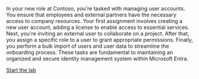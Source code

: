 


In your new role at Contoso, you're tasked with managing user accounts. You ensure that employees and external partners have the necessary access to company resources. Your first assignment involves creating a new user account, adding a license to enable access to essential services. Next, you're inviting an external user to collaborate on a project. After that, you assign a specific role to a user to grant appropriate permissions. Finally, you perform a bulk import of users and user data to streamline the onboarding process. These tasks are fundamental to maintaining an organized and secure identity management system within Microsoft Entra.

[Start the lab](https://microsoftlearning.github.io/Get-started-Microsoft-Entra-Management-Tasks/Instructions/Labs/01-perform-basic-user-management.html)
